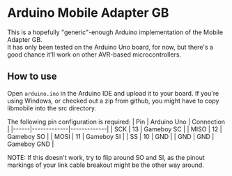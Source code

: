 Arduino Mobile Adapter GB
=========================

This is a hopefully "generic"-enough Arduino implementation of the Mobile Adapter GB.  
It has only been tested on the Arduino Uno board, for now, but there's a good chance it'll work on other AVR-based microcontrollers.


How to use
----------

Open `arduino.ino` in the Arduino IDE and upload it to your board. If you're using Windows, or checked out a zip from github, you might have to copy libmobile into the src directory.

The following pin configuration is required:
|  Pin | Arduino Uno |  Connection |
|------|-------------|-------------|
|  SCK |          13 |  Gameboy SC |
| MISO |          12 |  Gameboy SO |
| MOSI |          11 |  Gameboy SI |
|   SS |          10 |         GND |
|  GND |         GND | Gameboy GND |

NOTE: If this doesn't work, try to flip around SO and SI, as the pinout markings of your link cable breakout might be the other way around.
